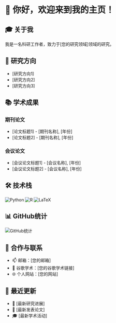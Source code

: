 # 👋 你好，欢迎来到我的主页！

## 🎓 关于我
我是一名科研工作者，致力于[您的研究领域]领域的研究。

## 🔬 研究方向
- [研究方向1]
- [研究方向2]
- [研究方向3]

## 📚 学术成果
### 期刊论文
- [论文标题1] - [期刊名称], [年份]
- [论文标题2] - [期刊名称], [年份]

### 会议论文
- [会议论文标题1] - [会议名称], [年份]
- [会议论文标题2] - [会议名称], [年份]

## 🛠️ 技术栈
![Python](https://img.shields.io/badge/-Python-3776AB?style=flat-square&logo=Python&logoColor=white)
![R](https://img.shields.io/badge/-R-276DC3?style=flat-square&logo=R&logoColor=white)
![LaTeX](https://img.shields.io/badge/-LaTeX-008080?style=flat-square&logo=LaTeX&logoColor=white)

## 📊 GitHub统计
![GitHub统计](https://github-readme-stats.vercel.app/api?username=iamrainyday&show_icons=true&theme=radical&locale=cn)

## 🤝 合作与联系
- 📫 邮箱：[您的邮箱]
- 🔗 谷歌学术：[您的谷歌学术链接]
- 🌐 个人网站：[您的网站]

## 📅 最近更新
- 🔬 [最新研究进展]
- 📝 [最新发表论文]
- 🎓 [最新学术活动]
